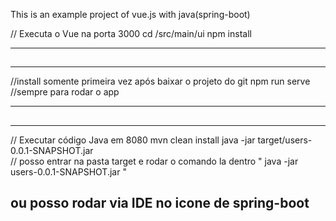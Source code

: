 This is an example project of vue.js with java(spring-boot)




// Executa o Vue na porta 3000 
cd /src/main/ui 
npm install 
*********************************************
##
*********************************************
//install somente primeira vez após baixar o projeto do git
npm run serve
//sempre para rodar o app
*********************************************
##
*********************************************

// Executar código Java em 8080 
mvn clean install 
java -jar target/users-0.0.1-SNAPSHOT.jar   
// posso entrar na pasta target e rodar o comando la dentro " java -jar users-0.0.1-SNAPSHOT.jar    "

## ou posso rodar via IDE no icone de spring-boot